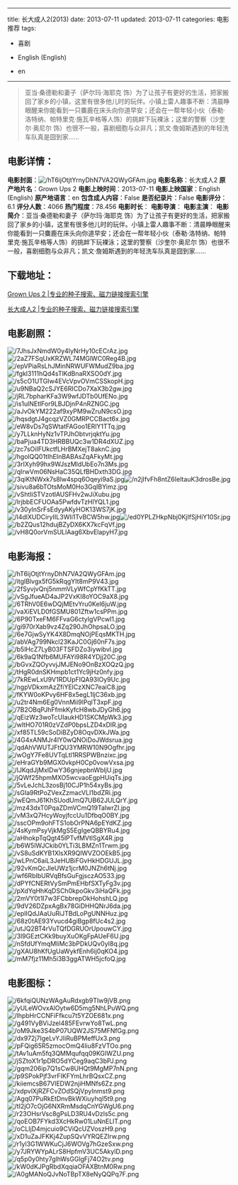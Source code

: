 
---
title: 长大成人2(2013)
date: 2013-07-11
updated: 2013-07-11
categories: 电影推荐
tags:
- 喜剧

- English (English)
- en
---


> 亚当·桑德勒和妻子（萨尔玛·海耶克 饰）为了让孩子有更好的生活，把家搬回了家乡的小镇，这里有很多他儿时的玩伴。小镇上雷人趣事不断：清晨睁眼醒来你能看到一只麋鹿在床头向你道早安；还会在一帮年轻小伙（泰勒·洛特纳、帕特里克·施瓦辛格等人饰）的挑衅下玩裸泳；这里的警察（沙奎尔·奥尼尔 饰）也很不一般，喜剧细胞与众非凡；凯文·詹姆斯遇到的年轻洗车队真是囧到家……

## **电影详情**：

**电影封面**：<img src="https://image.tmdb.org/t/p/w200/hT6ijOtjtYrnyDhN7VA2QWyGFAm.jpg" alt="/hT6ijOtjtYrnyDhN7VA2QWyGFAm.jpg" title="/hT6ijOtjtYrnyDhN7VA2QWyGFAm.jpg">
**电影名称**：长大成人2
**原产地片名**：Grown Ups 2
**电影上映时间**：2013-07-11
**电影上映国家**：English (English)
**原产地语言**：en
**包含成人内容**：False
**是否纪录片**：False
**电影评分**：6.1
**评分人数**：4066
**热门程度**：78.456
**电影时长**：
**电影导演**：
**电影主演**：
**电影简介**：亚当·桑德勒和妻子（萨尔玛·海耶克 饰）为了让孩子有更好的生活，把家搬回了家乡的小镇，这里有很多他儿时的玩伴。小镇上雷人趣事不断：清晨睁眼醒来你能看到一只麋鹿在床头向你道早安；还会在一帮年轻小伙（泰勒·洛特纳、帕特里克·施瓦辛格等人饰）的挑衅下玩裸泳；这里的警察（沙奎尔·奥尼尔 饰）也很不一般，喜剧细胞与众非凡；凯文·詹姆斯遇到的年轻洗车队真是囧到家……

## **下载地址**：
[Grown Ups 2 |专业的种子搜索、磁力链接搜索引擎](https://movie.amd794.com:2083/?search=Grown%20Ups%202&ordering=&mode=match_phrase&page_size=10&page=1)

[长大成人2 |专业的种子搜索、磁力链接搜索引擎](https://movie.amd794.com:2083/?search=%E9%95%BF%E5%A4%A7%E6%88%90%E4%BA%BA2&ordering=&mode=match_phrase&page_size=10&page=1)
 

## **电影剧照**：
<img src="https://image.tmdb.org/t/p/original/7JhsJxNmdW0y4IyNrHy10cECrAz.jpg" alt="/7JhsJxNmdW0y4IyNrHy10cECrAz.jpg" title="/7JhsJxNmdW0y4IyNrHy10cECrAz.jpg"><img src="https://image.tmdb.org/t/p/original/2aZ7FSqUxKRZWL74MGlWC0Reg4B.jpg" alt="/2aZ7FSqUxKRZWL74MGlWC0Reg4B.jpg" title="/2aZ7FSqUxKRZWL74MGlWC0Reg4B.jpg"><img src="https://image.tmdb.org/t/p/original/epVPiaRsLhJMinNRWUFWMudZ9ba.jpg" alt="/epVPiaRsLhJMinNRWUFWMudZ9ba.jpg" title="/epVPiaRsLhJMinNRWUFWMudZ9ba.jpg"><img src="https://image.tmdb.org/t/p/original/fgkl3111hQd4sTlKdBnaRXSO0dY.jpg" alt="/fgkl3111hQd4sTlKdBnaRXSO0dY.jpg" title="/fgkl3111hQd4sTlKdBnaRXSO0dY.jpg"><img src="https://image.tmdb.org/t/p/original/s5cO1UTGIw4EVcVpvOVmCSSkopH.jpg" alt="/s5cO1UTGIw4EVcVpvOVmCSSkopH.jpg" title="/s5cO1UTGIw4EVcVpvOVmCSSkopH.jpg"><img src="https://image.tmdb.org/t/p/original/u9NBaQ2cSJYE6RICDo7XaX3b2gw.jpg" alt="/u9NBaQ2cSJYE6RICDo7XaX3b2gw.jpg" title="/u9NBaQ2cSJYE6RICDo7XaX3b2gw.jpg"><img src="https://image.tmdb.org/t/p/original/jRL7bpharKFa3W9wfJDTb0UfENo.jpg" alt="/jRL7bpharKFa3W9wfJDTb0UfENo.jpg" title="/jRL7bpharKFa3W9wfJDTb0UfENo.jpg"><img src="https://image.tmdb.org/t/p/original/is1ulNEtlFor9LBJDjnP4nRZNGC.jpg" alt="/is1ulNEtlFor9LBJDjnP4nRZNGC.jpg" title="/is1ulNEtlFor9LBJDjnP4nRZNGC.jpg"><img src="https://image.tmdb.org/t/p/original/aJvOkYM222af9xyPM9wZruN9csO.jpg" alt="/aJvOkYM222af9xyPM9wZruN9csO.jpg" title="/aJvOkYM222af9xyPM9wZruN9csO.jpg"><img src="https://image.tmdb.org/t/p/original/hqsdgtJ4gcqzVZ0GMRPCCBact6x.jpg" alt="/hqsdgtJ4gcqzVZ0GMRPCCBact6x.jpg" title="/hqsdgtJ4gcqzVZ0GMRPCCBact6x.jpg"><img src="https://image.tmdb.org/t/p/original/eW8vDs7qSWtatFAGoo1ERlY1TTq.jpg" alt="/eW8vDs7qSWtatFAGoo1ERlY1TTq.jpg" title="/eW8vDs7qSWtatFAGoo1ERlY1TTq.jpg"><img src="https://image.tmdb.org/t/p/original/y7LLknHyNz1vTPJhObtvrjqktYu.jpg" alt="/y7LLknHyNz1vTPJhObtvrjqktYu.jpg" title="/y7LLknHyNz1vTPJhObtvrjqktYu.jpg"><img src="https://image.tmdb.org/t/p/original/baPjua4TD3HRBBUQc3w1DR4dXUZ.jpg" alt="/baPjua4TD3HRBBUQc3w1DR4dXUZ.jpg" title="/baPjua4TD3HRBBUQc3w1DR4dXUZ.jpg"><img src="https://image.tmdb.org/t/p/original/zc7sOiIFUkctfLHrBMXejT8aknC.jpg" alt="/zc7sOiIFUkctfLHrBMXejT8aknC.jpg" title="/zc7sOiIFUkctfLHrBMXejT8aknC.jpg"><img src="https://image.tmdb.org/t/p/original/hgolQQ01tIhEInBABAsZqAFkyMt.jpg" alt="/hgolQQ01tIhEInBABAsZqAFkyMt.jpg" title="/hgolQQ01tIhEInBABAsZqAFkyMt.jpg"><img src="https://image.tmdb.org/t/p/original/3rIXyh99hx9WJszMIdUbEo7n3Ms.jpg" alt="/3rIXyh99hx9WJszMIdUbEo7n3Ms.jpg" title="/3rIXyh99hx9WJszMIdUbEo7n3Ms.jpg"><img src="https://image.tmdb.org/t/p/original/qIrwVm06NsHaC35QLfBHDxth3DG.jpg" alt="/qIrwVm06NsHaC35QLfBHDxth3DG.jpg" title="/qIrwVm06NsHaC35QLfBHDxth3DG.jpg"><img src="https://image.tmdb.org/t/p/original/3qiKtNWxk7s8lw4spq6Oqeyi9aS.jpg" alt="/3qiKtNWxk7s8lw4spq6Oqeyi9aS.jpg" title="/3qiKtNWxk7s8lw4spq6Oqeyi9aS.jpg"><img src="https://image.tmdb.org/t/p/original/n2jIfvFh8ntZ6IeltauK3drosBe.jpg" alt="/n2jIfvFh8ntZ6IeltauK3drosBe.jpg" title="/n2jIfvFh8ntZ6IeltauK3drosBe.jpg"><img src="https://image.tmdb.org/t/p/original/sivu8a6bTOtsMoM0Ho3GqIBYimz.jpg" alt="/sivu8a6bTOtsMoM0Ho3GqIBYimz.jpg" title="/sivu8a6bTOtsMoM0Ho3GqIBYimz.jpg"><img src="https://image.tmdb.org/t/p/original/vShtIiSTVzotlAUSFHv2wJiXubu.jpg" alt="/vShtIiSTVzotlAUSFHv2wJiXubu.jpg" title="/vShtIiSTVzotlAUSFHv2wJiXubu.jpg"><img src="https://image.tmdb.org/t/p/original/IrjbbECFUOAa5PwfdvTzHlYQL1.jpg" alt="/IrjbbECFUOAa5PwfdvTzHlYQL1.jpg" title="/IrjbbECFUOAa5PwfdvTzHlYQL1.jpg"><img src="https://image.tmdb.org/t/p/original/v30yInSrFsEdyyAKyHOK13WS7jK.jpg" alt="/v30yInSrFsEdyyAKyHOK13WS7jK.jpg" title="/v30yInSrFsEdyyAKyHOK13WS7jK.jpg"><img src="https://image.tmdb.org/t/p/original/l4dlXUDCiryIIL3WIi1TvBCW5hw.jpg" alt="/l4dlXUDCiryIIL3WIi1TvBCW5hw.jpg" title="/l4dlXUDCiryIIL3WIi1TvBCW5hw.jpg"><img src="https://image.tmdb.org/t/p/original/ed0YPLZHkpNbj0KjIfSjHiY10Sr.jpg" alt="/ed0YPLZHkpNbj0KjIfSjHiY10Sr.jpg" title="/ed0YPLZHkpNbj0KjIfSjHiY10Sr.jpg"><img src="https://image.tmdb.org/t/p/original/b2ZQus12hdujBZyDX6KX7kcFqVf.jpg" alt="/b2ZQus12hdujBZyDX6KX7kcFqVf.jpg" title="/b2ZQus12hdujBZyDX6KX7kcFqVf.jpg"><img src="https://image.tmdb.org/t/p/original/vH8Q0orVmSULlAag6XbvElapyH7.jpg" alt="/vH8Q0orVmSULlAag6XbvElapyH7.jpg" title="/vH8Q0orVmSULlAag6XbvElapyH7.jpg">

## **电影海报**：
<img src="https://image.tmdb.org/t/p/original/hT6ijOtjtYrnyDhN7VA2QWyGFAm.jpg" alt="/hT6ijOtjtYrnyDhN7VA2QWyGFAm.jpg" title="/hT6ijOtjtYrnyDhN7VA2QWyGFAm.jpg"><img src="https://image.tmdb.org/t/p/original/itgIBlvgx5fG5kRqgYIt8mP9V43.jpg" alt="/itgIBlvgx5fG5kRqgYIt8mP9V43.jpg" title="/itgIBlvgx5fG5kRqgYIt8mP9V43.jpg"><img src="https://image.tmdb.org/t/p/original/2fSyvjvQnj5nmmVLyWfCpYfKkTT.jpg" alt="/2fSyvjvQnj5nmmVLyWfCpYfKkTT.jpg" title="/2fSyvjvQnj5nmmVLyWfCpYfKkTT.jpg"><img src="https://image.tmdb.org/t/p/original/vSgJfueAD4aJP2VxKI8oYOC9aX8.jpg" alt="/vSgJfueAD4aJP2VxKI8oYOC9aX8.jpg" title="/vSgJfueAD4aJP2VxKI8oYOC9aX8.jpg"><img src="https://image.tmdb.org/t/p/original/6TRhV0E6wDQjMEtvYru0Kel6juW.jpg" alt="/6TRhV0E6wDQjMEtvYru0Kel6juW.jpg" title="/6TRhV0E6wDQjMEtvYru0Kel6juW.jpg"><img src="https://image.tmdb.org/t/p/original/vaXiEVLD0fGSMU801Zftw1csPPm.jpg" alt="/vaXiEVLD0fGSMU801Zftw1csPPm.jpg" title="/vaXiEVLD0fGSMU801Zftw1csPPm.jpg"><img src="https://image.tmdb.org/t/p/original/6P90TxeFM6FFvaG6ctyIgVPcwI1.jpg" alt="/6P90TxeFM6FFvaG6ctyIgVPcwI1.jpg" title="/6P90TxeFM6FFvaG6ctyIgVPcwI1.jpg"><img src="https://image.tmdb.org/t/p/original/gi970rXab9vz4Zq290JhOhpsaLO.jpg" alt="/gi970rXab9vz4Zq290JhOhpsaLO.jpg" title="/gi970rXab9vz4Zq290JhOhpsaLO.jpg"><img src="https://image.tmdb.org/t/p/original/6e7GjwSyYK4X8DmqNOjPEqsMKTH.jpg" alt="/6e7GjwSyYK4X8DmqNOjPEqsMKTH.jpg" title="/6e7GjwSyYK4X8DmqNOjPEqsMKTH.jpg"><img src="https://image.tmdb.org/t/p/original/abVAg799Nkcl23KaJC0Gj60nF7s.jpg" alt="/abVAg799Nkcl23KaJC0Gj60nF7s.jpg" title="/abVAg799Nkcl23KaJC0Gj60nF7s.jpg"><img src="https://image.tmdb.org/t/p/original/b5lHcZ7LyB03FTSFDZo3iywibvl.jpg" alt="/b5lHcZ7LyB03FTSFDZo3iywibvl.jpg" title="/b5lHcZ7LyB03FTSFDZo3iywibvl.jpg"><img src="https://image.tmdb.org/t/p/original/6k9aQ1Nfb6MUFAYi98R4YDjj20C.jpg" alt="/6k9aQ1Nfb6MUFAYi98R4YDjj20C.jpg" title="/6k9aQ1Nfb6MUFAYi98R4YDjj20C.jpg"><img src="https://image.tmdb.org/t/p/original/bGvxZQOyvvjJMJENo9OnBzXOQzQ.jpg" alt="/bGvxZQOyvvjJMJENo9OnBzXOQzQ.jpg" title="/bGvxZQOyvvjJMJENo9OnBzXOQzQ.jpg"><img src="https://image.tmdb.org/t/p/original/tHgR0dnSKHmpb1ct1Yc9jHz0nfy.jpg" alt="/tHgR0dnSKHmpb1ct1Yc9jHz0nfy.jpg" title="/tHgR0dnSKHmpb1ct1Yc9jHz0nfy.jpg"><img src="https://image.tmdb.org/t/p/original/7kREwLxU9V1RDUpFIQA93IOy9Uc.jpg" alt="/7kREwLxU9V1RDUpFIQA93IOy9Uc.jpg" title="/7kREwLxU9V1RDUpFIQA93IOy9Uc.jpg"><img src="https://image.tmdb.org/t/p/original/ngpVDkxmAzZfiYElCzXNC7eaiC8.jpg" alt="/ngpVDkxmAzZfiYElCzXNC7eaiC8.jpg" title="/ngpVDkxmAzZfiYElCzXNC7eaiC8.jpg"><img src="https://image.tmdb.org/t/p/original/fKYW0oKPvy6HF8x5egL1ljC36xb.jpg" alt="/fKYW0oKPvy6HF8x5egL1ljC36xb.jpg" title="/fKYW0oKPvy6HF8x5egL1ljC36xb.jpg"><img src="https://image.tmdb.org/t/p/original/u2tr4Nm6Eg0VnnMii9lPqlT3xpF.jpg" alt="/u2tr4Nm6Eg0VnnMii9lPqlT3xpF.jpg" title="/u2tr4Nm6Eg0VnnMii9lPqlT3xpF.jpg"><img src="https://image.tmdb.org/t/p/original/7B2OBqPJhFfmkKyfcH8wbJDyGh6.jpg" alt="/7B2OBqPJhFfmkKyfcH8wbJDyGh6.jpg" title="/7B2OBqPJhFfmkKyfcH8wbJDyGh6.jpg"><img src="https://image.tmdb.org/t/p/original/qEizWz3woTcUIaukHD1SKCMpWk3.jpg" alt="/qEizWz3woTcUIaukHD1SKCMpWk3.jpg" title="/qEizWz3woTcUIaukHD1SKCMpWk3.jpg"><img src="https://image.tmdb.org/t/p/original/wltHO701R0zVZdP0bpsLZD4xDlR.jpg" alt="/wltHO701R0zVZdP0bpsLZD4xDlR.jpg" title="/wltHO701R0zVZdP0bpsLZD4xDlR.jpg"><img src="https://image.tmdb.org/t/p/original/xf85TL59cSoDiBZyD8OqvDXkJWa.jpg" alt="/xf85TL59cSoDiBZyD8OqvDXkJWa.jpg" title="/xf85TL59cSoDiBZyD8OqvDXkJWa.jpg"><img src="https://image.tmdb.org/t/p/original/4G4xANMJr4lY0wQNOiDoJWdsrua.jpg" alt="/4G4xANMJr4lY0wQNOiDoJWdsrua.jpg" title="/4G4xANMJr4lY0wQNOiDoJWdsrua.jpg"><img src="https://image.tmdb.org/t/p/original/qdAhVWUTJFtQU3YMRW10N9Ogfhr.jpg" alt="/qdAhVWUTJFtQU3YMRW10N9Ogfhr.jpg" title="/qdAhVWUTJFtQU3YMRW10N9Ogfhr.jpg"><img src="https://image.tmdb.org/t/p/original/wOgY7Fe8UVTqLtl1RRSPWBnzixc.jpg" alt="/wOgY7Fe8UVTqLtl1RRSPWBnzixc.jpg" title="/wOgY7Fe8UVTqLtl1RRSPWBnzixc.jpg"><img src="https://image.tmdb.org/t/p/original/eHraGYb9MGX0vkpH0Cp0vowVxsa.jpg" alt="/eHraGYb9MGX0vkpH0Cp0vowVxsa.jpg" title="/eHraGYb9MGX0vkpH0Cp0vowVxsa.jpg"><img src="https://image.tmdb.org/t/p/original/lJKqdJjMxIDwY36gnjepbnWbljU.jpg" alt="/lJKqdJjMxIDwY36gnjepbnWbljU.jpg" title="/lJKqdJjMxIDwY36gnjepbnWbljU.jpg"><img src="https://image.tmdb.org/t/p/original/jQWf25hpmMXO5wcvaoEgpHUiqTs.jpg" alt="/jQWf25hpmMXO5wcvaoEgpHUiqTs.jpg" title="/jQWf25hpmMXO5wcvaoEgpHUiqTs.jpg"><img src="https://image.tmdb.org/t/p/original/5vLeJchL3zosBj10CJP1h54xyBs.jpg" alt="/5vLeJchL3zosBj10CJP1h54xyBs.jpg" title="/5vLeJchL3zosBj10CJP1h54xyBs.jpg"><img src="https://image.tmdb.org/t/p/original/sGIa9RtPoZVexZzmacVLI1bdZRi.jpg" alt="/sGIa9RtPoZVexZzmacVLI1bdZRi.jpg" title="/sGIa9RtPoZVexZzmacVLI1bdZRi.jpg"><img src="https://image.tmdb.org/t/p/original/wEQmJ61KhSUodUmQ7UB62JULQrY.jpg" alt="/wEQmJ61KhSUodUmQ7UB62JULQrY.jpg" title="/wEQmJ61KhSUodUmQ7UB62JULQrY.jpg"><img src="https://image.tmdb.org/t/p/original/mz43dxT0PqaZDmVCmQ19TaIwrZI.jpg" alt="/mz43dxT0PqaZDmVCmQ19TaIwrZI.jpg" title="/mz43dxT0PqaZDmVCmQ19TaIwrZI.jpg"><img src="https://image.tmdb.org/t/p/original/vM3xQ7HcyWoyjfccUu1DfbqO0BY.jpg" alt="/vM3xQ7HcyWoyjfccUu1DfbqO0BY.jpg" title="/vM3xQ7HcyWoyjfccUu1DfbqO0BY.jpg"><img src="https://image.tmdb.org/t/p/original/sscOPm9ohFTS1obOrPNA6pEYdKZ.jpg" alt="/sscOPm9ohFTS1obOrPNA6pEYdKZ.jpg" title="/sscOPm9ohFTS1obOrPNA6pEYdKZ.jpg"><img src="https://image.tmdb.org/t/p/original/4sKymPsyVjkMgS5EgIgeQBBYRu4.jpg" alt="/4sKymPsyVjkMgS5EgIgeQBBYRu4.jpg" title="/4sKymPsyVjkMgS5EgIgeQBBYRu4.jpg"><img src="https://image.tmdb.org/t/p/original/aHhokpTqQgt45lPTvfMVtlSgX4R.jpg" alt="/aHhokpTqQgt45lPTvfMVtlSgX4R.jpg" title="/aHhokpTqQgt45lPTvfMVtlSgX4R.jpg"><img src="https://image.tmdb.org/t/p/original/b6W5lWJCkib0YLTi3LBMZn1Trwm.jpg" alt="/b6W5lWJCkib0YLTi3LBMZn1Trwm.jpg" title="/b6W5lWJCkib0YLTi3LBMZn1Trwm.jpg"><img src="https://image.tmdb.org/t/p/original/vS8uSdKYB1XlsXR9QlWVZOOEkB5.jpg" alt="/vS8uSdKYB1XlsXR9QlWVZOOEkB5.jpg" title="/vS8uSdKYB1XlsXR9QlWVZOOEkB5.jpg"><img src="https://image.tmdb.org/t/p/original/wLPnC6aiL3JeHUBiFGvHkHDGUJL.jpg" alt="/wLPnC6aiL3JeHUBiFGvHkHDGUJL.jpg" title="/wLPnC6aiL3JeHUBiFGvHkHDGUJL.jpg"><img src="https://image.tmdb.org/t/p/original/92vKmQcJleUWz1jcrM0JNZh6tNj.jpg" alt="/92vKmQcJleUWz1jcrM0JNZh6tNj.jpg" title="/92vKmQcJleUWz1jcrM0JNZh6tNj.jpg"><img src="https://image.tmdb.org/t/p/original/wf6RbIbURVqBfsGuFgjsczAO533.jpg" alt="/wf6RbIbURVqBfsGuFgjsczAO533.jpg" title="/wf6RbIbURVqBfsGuFgjsczAO533.jpg"><img src="https://image.tmdb.org/t/p/original/dPYfCNERtVySmPmEHbfSXTyFg3v.jpg" alt="/dPYfCNERtVySmPmEHbfSXTyFg3v.jpg" title="/dPYfCNERtVySmPmEHbfSXTyFg3v.jpg"><img src="https://image.tmdb.org/t/p/original/pXdYqHhKqDSCh0kpoGkv3iHaQFk.jpg" alt="/pXdYqHhKqDSCh0kpoGkv3iHaQFk.jpg" title="/pXdYqHhKqDSCh0kpoGkv3iHaQFk.jpg"><img src="https://image.tmdb.org/t/p/original/2mVY0t1I7w3FCbbrepOkHohshLQ.jpg" alt="/2mVY0t1I7w3FCbbrepOkHohshLQ.jpg" title="/2mVY0t1I7w3FCbbrepOkHohshLQ.jpg"><img src="https://image.tmdb.org/t/p/original/9dV26DZpxAgBx78GiDHHQNrJ6da.jpg" alt="/9dV26DZpxAgBx78GiDHHQNrJ6da.jpg" title="/9dV26DZpxAgBx78GiDHHQNrJ6da.jpg"><img src="https://image.tmdb.org/t/p/original/epIIQdJAaUuRiJTBdLoPgUNNHuz.jpg" alt="/epIIQdJAaUuRiJTBdLoPgUNNHuz.jpg" title="/epIIQdJAaUuRiJTBdLoPgUNNHuz.jpg"><img src="https://image.tmdb.org/t/p/original/68z0tAE93Yvucd4giBgp8fUc4s2.jpg" alt="/68z0tAE93Yvucd4giBgp8fUc4s2.jpg" title="/68z0tAE93Yvucd4giBgp8fUc4s2.jpg"><img src="https://image.tmdb.org/t/p/original/utJQ2BT4rVuTQfDGRUOrUpouwCY.jpg" alt="/utJQ2BT4rVuTQfDGRUOrUpouwCY.jpg" title="/utJQ2BT4rVuTQfDGRUOrUpouwCY.jpg"><img src="https://image.tmdb.org/t/p/original/3l9GEztCKk9buyXuOKgFpAUeF6U.jpg" alt="/3l9GEztCKk9buyXuOKgFpAUeF6U.jpg" title="/3l9GEztCKk9buyXuOKgFpAUeF6U.jpg"><img src="https://image.tmdb.org/t/p/original/nSfdUfYmqMIiMc3bPDkUQv0yI8q.jpg" alt="/nSfdUfYmqMIiMc3bPDkUQv0yI8q.jpg" title="/nSfdUfYmqMIiMc3bPDkUQv0yI8q.jpg"><img src="https://image.tmdb.org/t/p/original/gXAU8hKfUgUaWykfEnh6ij0qKO4.jpg" alt="/gXAU8hKfUgUaWykfEnh6ij0qKO4.jpg" title="/gXAU8hKfUgUaWykfEnh6ij0qKO4.jpg"><img src="https://image.tmdb.org/t/p/original/mM7fjz11Mh5i3B3ggATWH5jcfoQ.jpg" alt="/mM7fjz11Mh5i3B3ggATWH5jcfoQ.jpg" title="/mM7fjz11Mh5i3B3ggATWH5jcfoQ.jpg">

## **电影图标**：
<img src="https://image.tmdb.org/t/p/original/6kfqiQUNzWAgAuRdxgb9TIw9jVB.png" alt="/6kfqiQUNzWAgAuRdxgb9TIw9jVB.png" title="/6kfqiQUNzWAgAuRdxgb9TIw9jVB.png"><img src="https://image.tmdb.org/t/p/original/yULeWOvxAlOytw6D5mg5NhLPuWQ.png" alt="/yULeWOvxAlOytw6D5mg5NhLPuWQ.png" title="/yULeWOvxAlOytw6D5mg5NhLPuWQ.png"><img src="https://image.tmdb.org/t/p/original/lhpbHrCCNFiFfkcu7t5YZOE681x.png" alt="/lhpbHrCCNFiFfkcu7t5YZOE681x.png" title="/lhpbHrCCNFiFfkcu7t5YZOE681x.png"><img src="https://image.tmdb.org/t/p/original/g491VyBViJzel485FEvrwYo8TwL.png" alt="/g491VyBViJzel485FEvrwYo8TwL.png" title="/g491VyBViJzel485FEvrwYo8TwL.png"><img src="https://image.tmdb.org/t/p/original/oM9Jke3S4bP07UQW2JS75MFNfGg.png" alt="/oM9Jke3S4bP07UQW2JS75MFNfGg.png" title="/oM9Jke3S4bP07UQW2JS75MFNfGg.png"><img src="https://image.tmdb.org/t/p/original/dx972j7IgeLvYJIiRuBPMeffUx3.png" alt="/dx972j7IgeLvYJIiRuBPMeffUx3.png" title="/dx972j7IgeLvYJIiRuBPMeffUx3.png"><img src="https://image.tmdb.org/t/p/original/pFQig65R5zmocOmQ4liu8FzVTOo.png" alt="/pFQig65R5zmocOmQ4liu8FzVTOo.png" title="/pFQig65R5zmocOmQ4liu8FzVTOo.png"><img src="https://image.tmdb.org/t/p/original/tAv1uAm5fq3QMMqufqq09KGIWZU.png" alt="/tAv1uAm5fq3QMMqufqq09KGIWZU.png" title="/tAv1uAm5fq3QMMqufqq09KGIWZU.png"><img src="https://image.tmdb.org/t/p/original/jSZtoX1r1pDRO5dYCeg9aqC3bPJ.png" alt="/jSZtoX1r1pDRO5dYCeg9aqC3bPJ.png" title="/jSZtoX1r1pDRO5dYCeg9aqC3bPJ.png"><img src="https://image.tmdb.org/t/p/original/gqm206ip7Q1sCw8UHQt9MgMP7nN.png" alt="/gqm206ip7Q1sCw8UHQt9MgMP7nN.png" title="/gqm206ip7Q1sCw8UHQt9MgMP7nN.png"><img src="https://image.tmdb.org/t/p/original/p9SPokPjf3vrFIKFYmLhrBQsxCZ.png" alt="/p9SPokPjf3vrFIKFYmLhrBQsxCZ.png" title="/p9SPokPjf3vrFIKFYmLhrBQsxCZ.png"><img src="https://image.tmdb.org/t/p/original/kiiemcsB67VlEDW2njiHMNfs6Zz.png" alt="/kiiemcsB67VlEDW2njiHMNfs6Zz.png" title="/kiiemcsB67VlEDW2njiHMNfs6Zz.png"><img src="https://image.tmdb.org/t/p/original/xdpvlXjRZFCvZOdSQjVpyInmst9.png" alt="/xdpvlXjRZFCvZOdSQjVpyInmst9.png" title="/xdpvlXjRZFCvZOdSQjVpyInmst9.png"><img src="https://image.tmdb.org/t/p/original/Agq07PuRkEtDnvBkWXiuyhqI5t9.png" alt="/Agq07PuRkEtDnvBkWXiuyhqI5t9.png" title="/Agq07PuRkEtDnvBkWXiuyhqI5t9.png"><img src="https://image.tmdb.org/t/p/original/tI2jO7cOjG6NXRmMsdqCnYGWgU6.png" alt="/tI2jO7cOjG6NXRmMsdqCnYGWgU6.png" title="/tI2jO7cOjG6NXRmMsdqCnYGWgU6.png"><img src="https://image.tmdb.org/t/p/original/r23OHsrVsc8gPsLD3RU4vDzIs5c.png" alt="/r23OHsrVsc8gPsLD3RU4vDzIs5c.png" title="/r23OHsrVsc8gPsLD3RU4vDzIs5c.png"><img src="https://image.tmdb.org/t/p/original/qoEOB7FYkd3XcHkRw01LuNnELlT.png" alt="/qoEOB7FYkd3XcHkRw01LuNnELlT.png" title="/qoEOB7FYkd3XcHkRw01LuNnELlT.png"><img src="https://image.tmdb.org/t/p/original/oCLIjD4mjcuio9CViQcUZVoszH9.png" alt="/oCLIjD4mjcuio9CViQcUZVoszH9.png" title="/oCLIjD4mjcuio9CViQcUZVoszH9.png"><img src="https://image.tmdb.org/t/p/original/xD1uZaJFKKj4ZupSQvVYRQEZIrw.png" alt="/xD1uZaJFKKj4ZupSQvVYRQEZIrw.png" title="/xD1uZaJFKKj4ZupSQvVYRQEZIrw.png"><img src="https://image.tmdb.org/t/p/original/r1yl3G1WWKuCjJ6WOVg7hGzeSxw.png" alt="/r1yl3G1WWKuCjJ6WOVg7hGzeSxw.png" title="/r1yl3G1WWKuCjJ6WOVg7hGzeSxw.png"><img src="https://image.tmdb.org/t/p/original/y7JRYWYpALrS8HpfmV3UC5AkylD.png" alt="/y7JRYWYpALrS8HpfmV3UC5AkylD.png" title="/y7JRYWYpALrS8HpfmV3UC5AkylD.png"><img src="https://image.tmdb.org/t/p/original/q5p0y0hty7glhWsGGlgFj74O2tv.png" alt="/q5p0y0hty7glhWsGGlgFj74O2tv.png" title="/q5p0y0hty7glhWsGGlgFj74O2tv.png"><img src="https://image.tmdb.org/t/p/original/kW0dKJPgRbdXqqiaOFAXBtnM0Rw.png" alt="/kW0dKJPgRbdXqqiaOFAXBtnM0Rw.png" title="/kW0dKJPgRbdXqqiaOFAXBtnM0Rw.png"><img src="https://image.tmdb.org/t/p/original/A0gMANoQJvNoTBpTX8eNyQQPq7F.png" alt="/A0gMANoQJvNoTBpTX8eNyQQPq7F.png" title="/A0gMANoQJvNoTBpTX8eNyQQPq7F.png">

